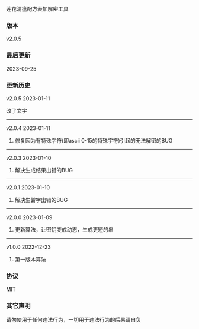 莲花清瘟配方表加解密工具

### 版本
v2.0.5

### 最后更新 
2023-09-25

### 更新历史

v2.0.5 2023-01-11

改了文字

---

v2.0.4 2023-01-11

1. 修复因为有特殊字符(即ascii 0-15的特殊字符)引起的无法解密的BUG

---

v2.0.3 2023-01-10

1. 解决生成结果出错的BUG

---

v2.0.1 2023-01-10  

1. 解决生僻字出错的BUG

---

v2.0.0 2023-01-09  

1. 更新算法，让密钥变成动态，生成更短的串

---

v1.0.0 2022-12-23 

1. 第一版本算法

### 协议
MIT

### 其它声明
请勿使用于任何违法行为，一切用于违法行为的后果请自负